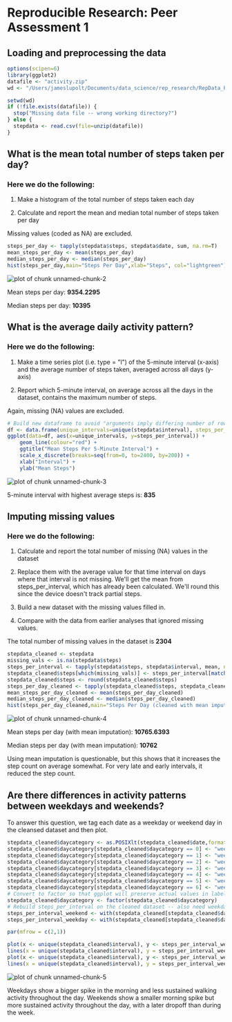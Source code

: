 # Reproducible Research: Peer Assessment 1


## Loading and preprocessing the data

```r
options(scipen=6)
library(ggplot2)
datafile <- "activity.zip"
wd <- "/Users/jameslupolt/Documents/data_science/rep_research/RepData_PeerAssessment1"

setwd(wd)
if (!file.exists(datafile)) { 
  stop("Missing data file -- wrong working directory?")
} else {
  stepdata <- read.csv(file=unzip(datafile))
}
```


## What is the mean total number of steps taken per day?


### Here we do the following:

1) Make a histogram of the total number of steps taken each day

2) Calculate and report the mean and median total number of steps taken per day

Missing values (coded as NA) are excluded.


```r
steps_per_day <- tapply(stepdata$steps, stepdata$date, sum, na.rm=T)
mean_steps_per_day <- mean(steps_per_day)
median_steps_per_day <- median(steps_per_day)
hist(steps_per_day,main="Steps Per Day",xlab="Steps", col="lightgreen")
```

![plot of chunk unnamed-chunk-2](./PA1_template_files/figure-html/unnamed-chunk-2.png) 

Mean steps per day:  **9354.2295**

Median steps per day:  **10395** 

## What is the average daily activity pattern?

### Here we do the following:

1) Make a time series plot (i.e. type = "l") of the 5-minute interval (x-axis) and the average number of steps taken, averaged across all days (y-axis)

2) Report which 5-minute interval, on average across all the days in the dataset, contains the maximum number of steps.

Again, missing (NA) values are excluded.


```r
# Build new dataframe to avoid "arguments imply differing number of rows" error from recent versions of ggplot2 
df <- data.frame(unique_intervals=unique(stepdata$interval), steps_per_interval = tapply(stepdata$steps, stepdata$interval, mean, na.rm=T))
ggplot(data=df, aes(x=unique_intervals, y=steps_per_interval)) +
    geom_line(colour="red") +
    ggtitle("Mean Steps Per 5-Minute Interval") +
    scale_x_discrete(breaks=seq(from=0, to=2400, by=200)) + 
    xlab("Interval") +
    ylab("Mean Steps")
```

![plot of chunk unnamed-chunk-3](./PA1_template_files/figure-html/unnamed-chunk-3.png) 

5-minute interval with highest average steps is:  **835** 

## Imputing missing values

### Here we do the following:

1) Calculate and report the total number of missing (NA) values in the dataset

2) Replace them with the average value for that time interval on days where that interval is not missing. We'll get the mean from steps_per_interval, which has already been calculated. We'll round this since the device doesn't track partial steps.

3) Build a new dataset with the missing values filled in. 

4) Compare with the data from earlier analyses that ignored missing values.

The total number of missing values in the dataset is **2304**


```r
stepdata_cleaned <- stepdata
missing_vals <- is.na(stepdata$steps)
steps_per_interval <- tapply(stepdata$steps, stepdata$interval, mean, na.rm=T)
stepdata_cleaned$steps[which(missing_vals)] <- steps_per_interval[match(stepdata$interval[which(missing_vals)], unique(stepdata$interval))]
stepdata_cleaned$steps <- round(stepdata_cleaned$steps)
steps_per_day_cleaned <- tapply(stepdata_cleaned$steps, stepdata_cleaned$date, sum, na.rm=T)
mean_steps_per_day_cleaned <- mean(steps_per_day_cleaned)
median_steps_per_day_cleaned <- median(steps_per_day_cleaned)
hist(steps_per_day_cleaned,main="Steps Per Day (cleaned with mean imputation)",xlab="Steps", col="lightgreen")
```

![plot of chunk unnamed-chunk-4](./PA1_template_files/figure-html/unnamed-chunk-4.png) 

Mean steps per day (with mean imputation):  **10765.6393**

Median steps per day (with mean imputation):  **10762** 

Using mean imputation is questionable, but this shows that it increases the step count on average somewhat. For very late and early intervals, it reduced the step count.

## Are there differences in activity patterns between weekdays and weekends?

To answer this question, we tag each date as a weekday or weekend day in the cleansed dataset and then plot.


```r
stepdata_cleaned$daycategory <- as.POSIXlt(stepdata_cleaned$date,format="%Y-%m-%d")$wday
stepdata_cleaned$daycategory[stepdata_cleaned$daycategory == 0] <- "weekend"
stepdata_cleaned$daycategory[stepdata_cleaned$daycategory == 1] <- "weekday"
stepdata_cleaned$daycategory[stepdata_cleaned$daycategory == 2] <- "weekday"
stepdata_cleaned$daycategory[stepdata_cleaned$daycategory == 3] <- "weekday"
stepdata_cleaned$daycategory[stepdata_cleaned$daycategory == 4] <- "weekday"
stepdata_cleaned$daycategory[stepdata_cleaned$daycategory == 5] <- "weekday"
stepdata_cleaned$daycategory[stepdata_cleaned$daycategory == 6] <- "weekend"
# Convert to factor so that ggplot will preserve actual values in labels
stepdata_cleaned$daycategory <- factor(stepdata_cleaned$daycategory)
# Rebuild steps_per_interval on the cleaned dataset -- also need weekday/weekend for plotting
steps_per_interval_weekend <- with(stepdata_cleaned[stepdata_cleaned$daycategory == "weekend",], tapply(steps, interval, mean))
steps_per_interval_weekday <- with(stepdata_cleaned[stepdata_cleaned$daycategory == "weekday",], tapply(steps, interval, mean))

par(mfrow = c(2,1))

plot(x <- unique(stepdata_cleaned$interval), y <- steps_per_interval_weekday, type= "l", xlab = "5-min Interval", ylab = "Steps, Weekdays", ylim=c(0,225))
lines(x = unique(stepdata_cleaned$interval), y = steps_per_interval_weekday, type = "l")
plot(x <- unique(stepdata_cleaned$interval), y <- steps_per_interval_weekend, type= "l", xlab = "5-min Interval", ylab = "Steps, Weekends", ylim=c(0,225))
lines(x = unique(stepdata_cleaned$interval), y = steps_per_interval_weekend, type = "l")
```

![plot of chunk unnamed-chunk-5](./PA1_template_files/figure-html/unnamed-chunk-5.png) 

Weekdays show a bigger spike in the morning and less sustained walking activity throughout the day. Weekends show a smaller morning spike but more sustained activity throughout the day, with a later dropoff than during the week.
